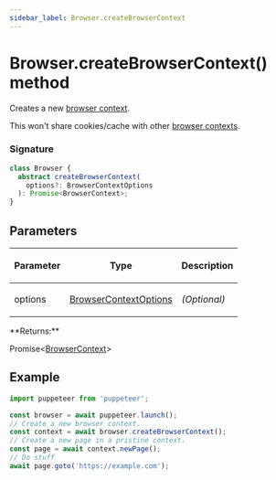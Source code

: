 ```yaml
---
sidebar_label: Browser.createBrowserContext
---
```


# Browser.createBrowserContext() method

Creates a new [browser context](./puppeteer.browsercontext.md).

This won't share cookies/cache with other [browser contexts](./puppeteer.browsercontext.md).

### Signature

```typescript
class Browser {
  abstract createBrowserContext(
    options?: BrowserContextOptions
  ): Promise<BrowserContext>;
}
```

## Parameters

<table><thead><tr><th>

Parameter

</th><th>

Type

</th><th>

Description

</th></tr></thead>
<tbody><tr><td>

options

</td><td>

[BrowserContextOptions](./puppeteer.browsercontextoptions.md)

</td><td>

_(Optional)_

</td></tr>
</tbody></table>
**Returns:**

Promise&lt;[BrowserContext](./puppeteer.browsercontext.md)&gt;

## Example

```ts
import puppeteer from 'puppeteer';

const browser = await puppeteer.launch();
// Create a new browser context.
const context = await browser.createBrowserContext();
// Create a new page in a pristine context.
const page = await context.newPage();
// Do stuff
await page.goto('https://example.com');
```
